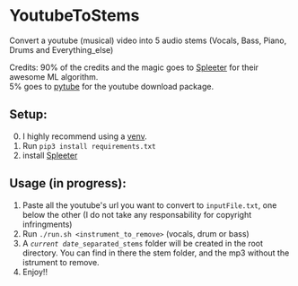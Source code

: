 # YoutubeToStems
Convert a youtube (musical) video into 5 audio stems (Vocals, Bass, Piano, Drums and Everything_else)

Credits:
90% of the credits and the magic goes to [Spleeter](https://github.com/deezer/spleeter) for their awesome ML algorithm.<br>
5% goes to [pytube](https://pytube.io/en/latest/) for the youtube download package.

## Setup:

0. I highly recommend using a [venv](https://docs.python.org/3/library/venv.html).
1. Run <code>pip3 install requirements.txt</code>
2. install [Spleeter](https://github.com/deezer/spleeter)

## Usage (in progress):


1. Paste all the youtube's url you want to convert to <code>inputFile.txt</code>, one below the other (I do not take any responsability for copyright infringments)
2. Run <code>./run.sh  <instrument_to_remove></code> 
 (vocals, drum or bass)
3. A <code><i>current date</i>_separated_stems</code> folder will be created in the root directory. You can find in there the stem folder, and the mp3 without the istrument to remove.
4. Enjoy!!
